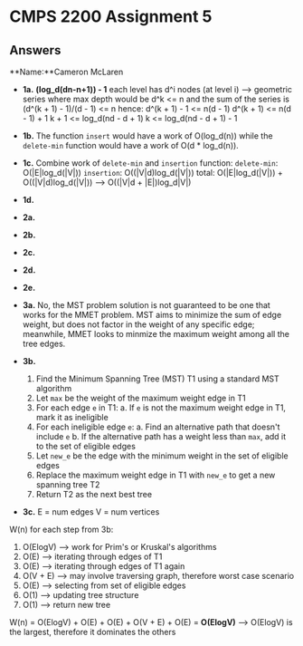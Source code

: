 # CMPS 2200 Assignment 5
## Answers

**Name:**Cameron McLaren


- **1a.**
**(log_d(dn-n+1)) - 1**
each level has d^i nodes (at level i) --> geometric series where max depth would be d^k <= n and the sum of the series is (d^(k + 1) - 1)/(d - 1) <= n
hence:
d^(k + 1) - 1 <= n(d - 1)
d^(k + 1) <= n(d - 1) + 1
k + 1 <= log_d(nd - d + 1)
k <= log_d(nd - d + 1) - 1

- **1b.**
The function `insert` would have a work of O(log_d(n)) while the `delete-min` function would have a work of O(d * log_d(n)).

- **1c.**
Combine work of `delete-min` and `insertion` function:
`delete-min`: O(|E|log_d(|V|))
`insertion`: O((|V|d)log_d(|V|))
total: O(|E|log_d(|V|)) + O((|V|d)log_d(|V|)) --> O((|V|d + |E|)log_d|V|)

- **1d.**


- **2a.**


- **2b.**


- **2c.**

- **2d.**

- **2e.**



- **3a.**
No, the MST problem solution is not guaranteed to be one that works for the MMET problem. MST aims to minimize the sum of edge weight, but does not factor in the weight of any specific edge; meanwhile, MMET looks to minmize the maximum weight among all the tree edges.

- **3b.**
    1. Find the Minimum Spanning Tree (MST) T1 using a standard MST algorithm
    2. Let `max` be the weight of the maximum weight edge in T1
    3. For each edge `e` in T1:
        a. If `e` is not the maximum weight edge in T1, mark it as ineligible
    4. For each ineligible edge `e`:
        a. Find an alternative path that doesn't include `e`
        b. If the alternative path has a weight less than `max`, add it to the set of eligible edges
    5. Let `new_e` be the edge with the minimum weight in the set of eligible edges
    6. Replace the maximum weight edge in T1 with `new_e` to get a new spanning tree T2
    7. Return T2 as the next best tree


- **3c.**
E = num edges
V = num vertices

W(n) for each step from 3b:
1. O(ElogV) --> work for Prim's or Kruskal's algorithms
2. O(E) --> iterating through edges of T1
3. O(E) --> iterating through edges of T1 again
4. O(V + E) --> may involve traversing graph, therefore worst case scenario
5. O(E) --> selecting from set of eligible edges
6. O(1) --> updating tree structure
7. O(1) --> return new tree

W(n) = O(ElogV) + O(E) + O(E) + O(V + E) + O(E)
     = **O(ElogV)** --> O(ElogV) is the largest, therefore it dominates the others
